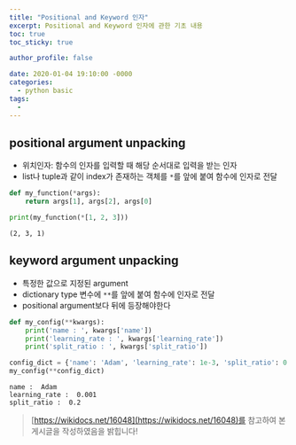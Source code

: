 ```yaml
---
title: "Positional and Keyword 인자"
excerpt: Positional and Keyword 인자에 관한 기초 내용
toc: true
toc_sticky: true

author_profile: false

date: 2020-01-04 19:10:00 -0000
categories: 
  - python basic
tags:
  - 
---
```

## positional argument unpacking
- 위치인자: 함수의 인자를 입력할 때 해당 순서대로 입력을 받는 인자
- list나 tuple과 같이 index가 존재하는 객체를 `*`를 앞에 붙여 함수에 인자로 전달

```python
def my_function(*args):
    return args[1], args[2], args[0]

print(my_function(*[1, 2, 3]))
```
```
(2, 3, 1)
```

## keyword argument unpacking
- 특정한 값으로 지정된 argument
- dictionary type 변수에 `**`를 앞에 붙여 함수에 인자로 전달
- positional argument보다 뒤에 등장해야한다

```python
def my_config(**kwargs):
    print('name : ', kwargs['name'])
    print('learning_rate : ', kwargs['learning_rate'])
    print('split_ratio : ', kwargs['split_ratio'])

config_dict = {'name': 'Adam', 'learning_rate': 1e-3, 'split_ratio': 0.2}
my_config(**config_dict)
```
```
name :  Adam
learning_rate :  0.001
split_ratio :  0.2
```

> [https://wikidocs.net/16048](https://wikidocs.net/16048)를 참고하여 본 게시글을 작성하였음을 밝힙니다!

<!--stackedit_data:
eyJoaXN0b3J5IjpbNTgzMTg2Mzk1XX0=
-->